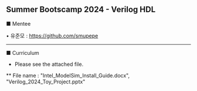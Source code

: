 Summer Bootscamp 2024 - Verilog HDL 
--- 

■ Mentee

• 유준모 : https://github.com/smupepe

---
■ Curriculum

* Please see the attached file.

** File name : "Intel_ModelSim_Install_Guide.docx", "Verilog_2024_Toy_Project.pptx"
